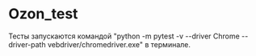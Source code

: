 # Ozon_test
Тесты запускаются командой "python -m pytest -v --driver Chrome --driver-path vebdriver/chromedriver.exe" в терминале.
